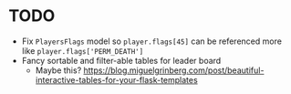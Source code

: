 # TODO

- Fix `PlayersFlags` model so `player.flags[45]` can be referenced more like `player.flags['PERM_DEATH']`
- Fancy sortable and filter-able tables for leader board
    * Maybe this? https://blog.miguelgrinberg.com/post/beautiful-interactive-tables-for-your-flask-templates
